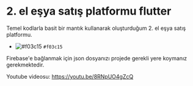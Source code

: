 # 2. el eşya satış platformu flutter

Temel kodlarla basit bir mantık kullanarak oluşturduğum 2. el eşya satış platformu.

- ![#f03c15](https://via.placeholder.com/15/f03c15/000000?text=+) `#f03c15`

Firebase'e bağlanmak için json dosyanızı projede gerekli yere koymanız gerekmektedir.

Youtube videosu: https://youtu.be/8RNpUO4gZcQ

